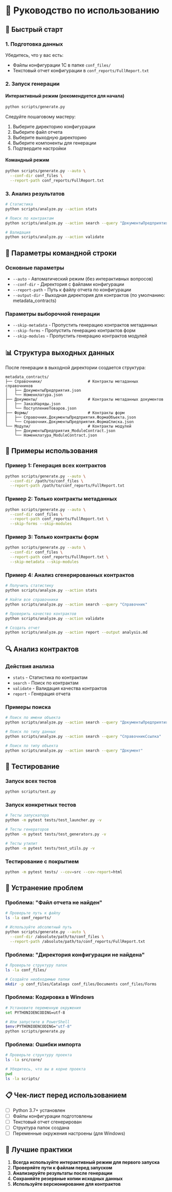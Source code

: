 # 📖 Руководство по использованию

## 🚀 Быстрый старт

### 1. Подготовка данных

Убедитесь, что у вас есть:
- Файлы конфигурации 1С в папке `conf_files/`
- Текстовый отчет конфигурации в `conf_reports/FullReport.txt`

### 2. Запуск генерации

#### Интерактивный режим (рекомендуется для начала)

```bash
python scripts/generate.py
```

Следуйте пошаговому мастеру:
1. Выберите директорию конфигурации
2. Выберите файл отчета
3. Выберите выходную директорию
4. Выберите компоненты для генерации
5. Подтвердите настройки

#### Командный режим

```bash
python scripts/generate.py --auto \
  --conf-dir conf_files \
  --report-path conf_reports/FullReport.txt
```

### 3. Анализ результатов

```bash
# Статистика
python scripts/analyze.py --action stats

# Поиск по контрактам
python scripts/analyze.py --action search --query "ДокументыПредприятия"

# Валидация
python scripts/analyze.py --action validate
```

## 🔧 Параметры командной строки

### Основные параметры

- `--auto` - Автоматический режим (без интерактивных вопросов)
- `--conf-dir` - Директория с файлами конфигурации
- `--report-path` - Путь к файлу отчета по конфигурации
- `--output-dir` - Выходная директория для контрактов (по умолчанию: metadata_contracts)

### Параметры выборочной генерации

- `--skip-metadata` - Пропустить генерацию контрактов метаданных
- `--skip-forms` - Пропустить генерацию контрактов форм
- `--skip-modules` - Пропустить генерацию контрактов модулей

## 📊 Структура выходных данных

После генерации в выходной директории создается структура:

```
metadata_contracts/
├── Справочники/                    # Контракты метаданных справочников
│   ├── ДокументыПредприятия.json
│   └── Номенклатура.json
├── Документы/                      # Контракты метаданных документов
│   ├── ЗаказНаряды.json
│   └── ПоступлениеТоваров.json
├── Формы/                          # Контракты форм
│   ├── Справочник.ДокументыПредприятия.ФормаОбъекта.json
│   └── Справочник.ДокументыПредприятия.ФормаСписка.json
└── Модули/                         # Контракты модулей
    ├── ДокументыПредприятия_ModuleContract.json
    └── Номенклатура_ModuleContract.json
```

## 🎯 Примеры использования

### Пример 1: Генерация всех контрактов

```bash
python scripts/generate.py --auto \
  --conf-dir /path/to/conf_files \
  --report-path /path/to/conf_reports/FullReport.txt
```

### Пример 2: Только контракты метаданных

```bash
python scripts/generate.py --auto \
  --conf-dir conf_files \
  --report-path conf_reports/FullReport.txt \
  --skip-forms --skip-modules
```

### Пример 3: Только контракты форм

```bash
python scripts/generate.py --auto \
  --conf-dir conf_files \
  --report-path conf_reports/FullReport.txt \
  --skip-metadata --skip-modules
```

### Пример 4: Анализ сгенерированных контрактов

```bash
# Получить статистику
python scripts/analyze.py --action stats

# Найти все справочники
python scripts/analyze.py --action search --query "Справочник"

# Проверить качество контрактов
python scripts/analyze.py --action validate

# Создать отчет
python scripts/analyze.py --action report --output analysis.md
```

## 🔍 Анализ контрактов

### Действия анализа

- `stats` - Статистика по контрактам
- `search` - Поиск по контрактам
- `validate` - Валидация качества контрактов
- `report` - Генерация отчета

### Примеры поиска

```bash
# Поиск по имени объекта
python scripts/analyze.py --action search --query "ДокументыПредприятия"

# Поиск по типу данных
python scripts/analyze.py --action search --query "СправочникСсылка"

# Поиск по типу объекта
python scripts/analyze.py --action search --query "Документ"
```

## 🧪 Тестирование

### Запуск всех тестов

```bash
python scripts/test.py
```

### Запуск конкретных тестов

```bash
# Тесты запускатора
python -m pytest tests/test_launcher.py -v

# Тесты генераторов
python -m pytest tests/test_generators.py -v

# Тесты утилит
python -m pytest tests/test_utils.py -v
```

### Тестирование с покрытием

```bash
python -m pytest tests/ --cov=src --cov-report=html
```

## 🚨 Устранение проблем

### Проблема: "Файл отчета не найден"

```bash
# Проверьте путь к файлу
ls -la conf_reports/

# Используйте абсолютный путь
python scripts/generate.py --auto \
  --conf-dir /absolute/path/to/conf_files \
  --report-path /absolute/path/to/conf_reports/FullReport.txt
```

### Проблема: "Директория конфигурации не найдена"

```bash
# Проверьте структуру папок
ls -la conf_files/

# Создайте необходимые папки
mkdir -p conf_files/Catalogs conf_files/Documents conf_files/Forms
```

### Проблема: Кодировка в Windows

```bash
# Установите переменную окружения
set PYTHONIOENCODING=utf-8

# Или запустите в PowerShell
$env:PYTHONIOENCODING="utf-8"
python scripts/generate.py
```

### Проблема: Ошибки импорта

```bash
# Проверьте структуру проекта
ls -la src/core/

# Убедитесь, что вы в корне проекта
pwd
ls -la scripts/
```

## 📋 Чек-лист перед использованием

- [ ] Python 3.7+ установлен
- [ ] Файлы конфигурации подготовлены
- [ ] Текстовый отчет сгенерирован
- [ ] Структура папок создана
- [ ] Переменные окружения настроены (для Windows)

## 🎯 Лучшие практики

1. **Всегда используйте интерактивный режим для первого запуска**
2. **Проверяйте пути к файлам перед запуском**
3. **Анализируйте результаты после генерации**
4. **Сохраняйте резервные копии исходных данных**
5. **Используйте версионирование для контрактов** 